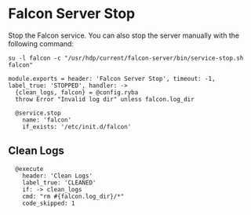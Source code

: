 
# Falcon Server Stop

Stop the Falcon service. You can also stop the server manually with the
following command:

```
su -l falcon -c "/usr/hdp/current/falcon-server/bin/service-stop.sh falcon"
```

    module.exports = header: 'Falcon Server Stop', timeout: -1, label_true: 'STOPPED', handler: ->
      {clean_logs, falcon} = @config.ryba
      throw Error "Invalid log dir" unless falcon.log_dir

      @service.stop
        name: 'falcon'
        if_exists: '/etc/init.d/falcon'

## Clean Logs

      @execute
        header: 'Clean Logs'
        label_true: 'CLEANED'
        if: -> clean_logs
        cmd: "rm #{falcon.log_dir}/*"
        code_skipped: 1
